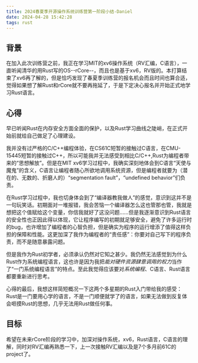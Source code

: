 ```yaml
---
title: 2024春夏季开源操作系统训练营第一阶段小结-Daniel
date: 2024-04-28 15:42:28
tags: rust
---
```


## 背景

在加入此次训练营之前，我正在学习MIT的xv6操作系统（RV汇编，C语言），一直听闻清华的用Rust写的OS--rCore--，而且也是基于xv6，RV版的。本打算结束了xv6再了解的，但是恰巧发现了春夏季训练营的报名机会而且时间也算合适，觉得如果想了解Rust和rCore就不要再拖延了，于是下定决心报名并开始正式地学习Rust语言。

## 心得

早已听闻Rust在内存安全方面全面的保护，以及Rust学习曲线之陡峭，在正式开始前就给自己做足了心理建设。

我并没有过严格的C/C++编程体验，在CS61C短暂的接触过C语言，在CMU-15445短暂的接触过C++，所以可能我并无法感受到相比C/C++,Rust为编程者带来的“思想解放”。但是在MIT xv6学习过程中，我确实深刻地体会到C语言“天使与魔鬼”的含义，C语言让编程者随心所欲地调用系统资源，但是编程者就要为（潜在的、无数的、折磨人的）“segmentation fault”，“undefined behavior”们负责。

在Rust学习过程中，我也切身体会到了“编译器教我做人”的感觉，意识到这并不是一句玩笑话。初期面对一堆报错，我会苦恼一个编译器怎么这也管那也管，我就是想把这个值赋给这个变量，你信我就好了这没问题……但是我逐渐意识到Rust语言的安全性也正因此得以体现，它让程序编写的初期就足够安全，避免了许多运行时的bug，也许增加了编程者的心智负担，但是确实为程序的运行增添了值得这样负担的保障和性能。这更加深了我作为编程者的“责任感”：你要对自己写下的程序负责，而不是随意暴露问题。

但是我作为Rust初学者，必须承认仍然对它知之甚少。我仍然无法感觉到为什么Rust作为系统编程语言，这也许是因为我把*能对硬件资源肆意调用的权力*当作了“一门系统编程语言”的特点。至此我觉得应该要对*系统编程*、C语言、Rust语言都要重新进行思考。

心得的最后，我想这样简短概况一下这两个多星期的Rust入门带给我的感受：Rust是一门要用心学的语言，不是一门顺便就学了的语言，如果无法做到反复体会咂摸Rust的思想，几乎无法用Rust做任何事。

## 目标

希望在未来rCore阶段的学习中，加深对操作系统，xv6，Rust语言，C语言的理解，同时对RV汇编再熟悉一下，上一次接触RV汇编以及是7个多月前61C的project了。